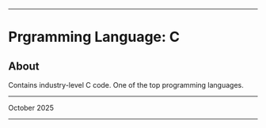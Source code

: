 ***
# Prgramming Language: C
## About
Contains industry-level C code.
One of the top programming languages.
***
October 2025
***
